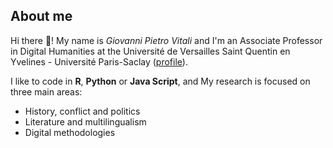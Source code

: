 ## About me

Hi there 👋! My name is *Giovanni Pietro Vitali* and I'm an Associate Professor in Digital Humanities at the Université de Versailles Saint Quentin en Yvelines - Université Paris-Saclay ([profile](https://www.dypac.uvsq.fr/m-giovanni-vitali/)).

I like to code in **R**, **Python** or **Java Script**, and My research is focused on three main areas:
- History, conflict and politics
- Literature and multilingualism
- Digital methodologies 


<!--
**digitalkoine/digitalkoine** is a ✨ _special_ ✨ repository because its `README.md` (this file) appears on your GitHub profile.

Here are some ideas to get you started:

- 🔭 I’m currently working on ...
- 🌱 I’m currently learning ...
- 👯 I’m looking to collaborate on ...
- 🤔 I’m looking for help with ...
- 💬 Ask me about ...
- 📫 How to reach me: ...
- 😄 Pronouns: ...
- ⚡ Fun fact: ...
-->
